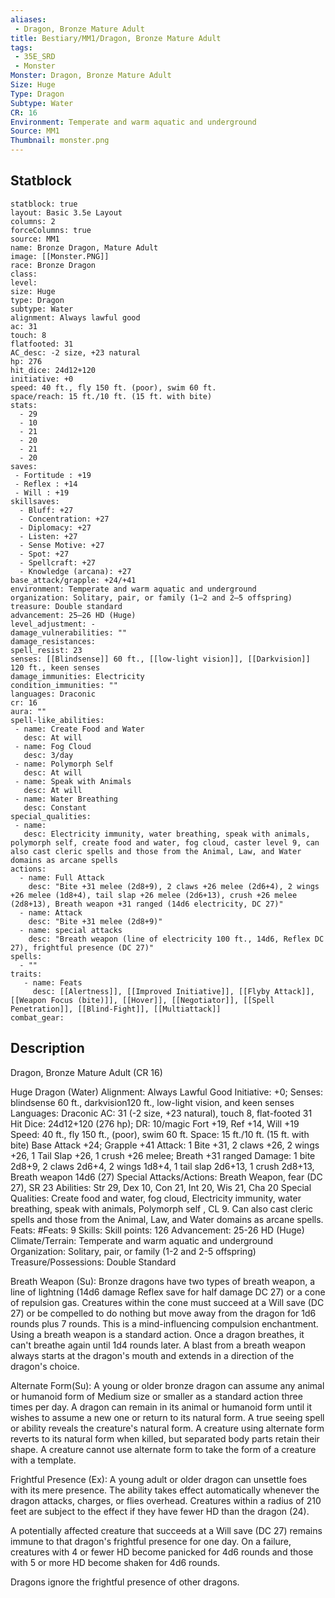 ```yaml
---
aliases:
 - Dragon, Bronze Mature Adult
title: Bestiary/MM1/Dragon, Bronze Mature Adult
tags:
 - 35E_SRD
 - Monster
Monster: Dragon, Bronze Mature Adult
Size: Huge
Type: Dragon
Subtype: Water
CR: 16
Environment: Temperate and warm aquatic and underground
Source: MM1
Thumbnail: monster.png
---
```


## Statblock

```statblock
statblock: true
layout: Basic 3.5e Layout
columns: 2
forceColumns: true
source: MM1 
name: Bronze Dragon, Mature Adult
image: [[Monster.PNG]]
race: Bronze Dragon
class: 
level: 
size: Huge
type: Dragon
subtype: Water
alignment: Always lawful good
ac: 31
touch: 8
flatfooted: 31
AC_desc: -2 size, +23 natural
hp: 276
hit_dice: 24d12+120
initiative: +0
speed: 40 ft., fly 150 ft. (poor), swim 60 ft.
space/reach: 15 ft./10 ft. (15 ft. with bite)
stats:
  - 29
  - 10
  - 21
  - 20
  - 21
  - 20
saves:
 - Fortitude : +19
 - Reflex : +14
 - Will : +19
skillsaves:
  - Bluff: +27
  - Concentration: +27
  - Diplomacy: +27
  - Listen: +27
  - Sense Motive: +27
  - Spot: +27
  - Spellcraft: +27
  - Knowledge (arcana): +27
base_attack/grapple: +24/+41
environment: Temperate and warm aquatic and underground
organization: Solitary, pair, or family (1–2 and 2–5 offspring)
treasure: Double standard
advancement: 25–26 HD (Huge)
level_adjustment: -
damage_vulnerabilities: ""
damage_resistances: 
spell_resist: 23
senses: [[Blindsense]] 60 ft., [[low-light vision]], [[Darkvision]] 120 ft., keen senses
damage_immunities: Electricity
condition_immunities: ""
languages: Draconic
cr: 16
aura: ""
spell-like_abilities:
 - name: Create Food and Water
   desc: At will
 - name: Fog Cloud
   desc: 3/day
 - name: Polymorph Self
   desc: At will
 - name: Speak with Animals
   desc: At will
 - name: Water Breathing
   desc: Constant
special_qualities:
 - name: 
   desc: Electricity immunity, water breathing, speak with animals, polymorph self, create food and water, fog cloud, caster level 9, can also cast cleric spells and those from the Animal, Law, and Water domains as arcane spells
actions:
  - name: Full Attack
    desc: "Bite +31 melee (2d8+9), 2 claws +26 melee (2d6+4), 2 wings +26 melee (1d8+4), tail slap +26 melee (2d6+13), crush +26 melee (2d8+13), Breath weapon +31 ranged (14d6 electricity, DC 27)"
  - name: Attack
    desc: "Bite +31 melee (2d8+9)"
  - name: special attacks
    desc: "Breath weapon (line of electricity 100 ft., 14d6, Reflex DC 27), frightful presence (DC 27)"
spells:
  - ""
traits:
   - name: Feats
     desc: [[Alertness]], [[Improved Initiative]], [[Flyby Attack]], [[Weapon Focus (bite)]], [[Hover]], [[Negotiator]], [[Spell Penetration]], [[Blind-Fight]], [[Multiattack]]
combat_gear:  
```

## Description


Dragon, Bronze Mature Adult (CR 16)

Huge Dragon (Water)
Alignment: Always Lawful Good
Initiative: +0; Senses: blindsense 60 ft., darkvision120 ft., low-light vision, and keen senses
Languages: Draconic
AC: 31 (-2 size, +23 natural), touch 8, flat-footed 31
Hit Dice: 24d12+120 (276 hp); DR: 10/magic
Fort +19, Ref +14, Will +19 Speed: 40 ft., fly 150 ft., (poor), swim 60 ft.
Space: 15 ft./10 ft. (15 ft. with bite)
Base Attack +24; Grapple +41
Attack: 1 Bite +31, 2 claws +26, 2 wings +26, 1 Tail Slap +26, 1 crush +26 melee; Breath +31 ranged
Damage: 1 bite 2d8+9, 2 claws 2d6+4, 2 wings 1d8+4, 1 tail slap 2d6+13, 1 crush 2d8+13, Breath weapon 14d6 (27)
Special Attacks/Actions: Breath Weapon, fear (DC 27), SR 23 Abilities: Str 29, Dex 10, Con 21, Int 20, Wis 21, Cha 20
Special Qualities: Create food and water, fog cloud, Electricity immunity, water breathing, speak with animals, Polymorph self , CL 9. Can also cast cleric spells and those from the Animal, Law, and Water domains as arcane spells.
Feats: #Feats: 9
Skills: Skill points: 126
Advancement: 25-26 HD (Huge) Climate/Terrain: Temperate and warm aquatic and underground
Organization: Solitary, pair, or family (1-2 and 2-5 offspring)
Treasure/Possessions: Double Standard



Breath Weapon (Su): Bronze dragons have two types of breath weapon, a line of lightning (14d6 damage Reflex save for half damage DC 27) or a cone of repulsion gas. Creatures within the cone must succeed at a Will save (DC 27) or be compelled to do nothing but move away from the dragon for 1d6 rounds plus 7 rounds. This is a mind-influencing compulsion enchantment. Using a breath weapon is a standard action. Once a dragon breathes, it can't breathe again until 1d4 rounds later. A blast from a breath weapon always starts at the dragon's mouth and extends in a direction of the dragon's choice.

Alternate Form(Su): A young or older bronze dragon can assume any animal or humanoid form of Medium size or smaller as a standard action three times per day. A dragon can remain in its animal or humanoid form until it wishes to assume a new one or return to its natural form. A true seeing spell or ability reveals the creature's natural form. A creature using alternate form reverts to its natural form when killed, but separated body parts retain their shape. A creature cannot use alternate form to take the form of a creature with a template.

Frightful Presence (Ex): A young adult or older dragon can unsettle foes with its mere presence. The ability takes effect automatically whenever the dragon attacks, charges, or flies overhead. Creatures within a radius of 210 feet are subject to the effect if they have fewer HD than the dragon (24).

A potentially affected creature that succeeds at a Will save (DC 27) remains immune to that dragon's frightful presence for one day. On a failure, creatures with 4 or fewer HD become panicked for 4d6 rounds and those with 5 or more HD become shaken for 4d6 rounds.

Dragons ignore the frightful presence of other dragons.